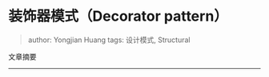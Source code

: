 # 装饰器模式（Decorator pattern）
> author: Yongjian Huang
> tags: 设计模式, Structural

文章摘要
*********
```
```
